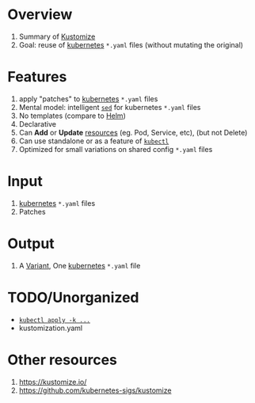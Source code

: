 # Overview
1. Summary of [Kustomize](https://kustomize.io/)
1. Goal: reuse of [kubernetes](https://kubernetes.io/docs/concepts/overview/) `*.yaml` files (without mutating the original)


# Features
1. apply "patches" to [kubernetes](https://kubernetes.io/docs/concepts/overview/) `*.yaml` files
1. Mental model: intelligent [`sed`](https://www.gnu.org/software/sed/manual/sed.html) for kubernetes `*.yaml` files
1. No templates (compare to [Helm](./helm.md))
1. Declarative
1. Can **Add** or **Update** [resources](https://kubernetes.io/docs/concepts/overview/kubernetes-api/) (eg. Pod, Service, etc), (but not Delete)
1. Can use standalone or as a feature of [`kubectl`](https://kubernetes.io/docs/reference/kubectl/)
1. Optimized for small variations on shared config `*.yaml` files


# Input
1. [kubernetes](https://kubernetes.io/docs/concepts/overview/) `*.yaml` files
1. Patches


# Output
1. A [Variant](TODO), One [kubernetes](https://kubernetes.io/docs/concepts/overview/) `*.yaml` file


# TODO/Unorganized
- [`kubectl apply -k ...`](https://kubectl.docs.kubernetes.io/guides/config_management/introduction/)
- kustomization.yaml


# Other resources
1. https://kustomize.io/
1. https://github.com/kubernetes-sigs/kustomize
